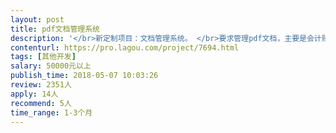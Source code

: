 ```yaml
---                
layout: post       
title: pdf文档管理系统           
description: '</br>新定制项目：文档管理系统。 </br>要求管理pdf文档，主要是会计账本pdf。</br>需要ocr文字识别pdf内容，建立识别内容检索索引，可通过识别的内容被搜索，分类。</br>请提供大致周期 报价。</br>'     
contenturl: https://pro.lagou.com/project/7694.html      
tags: [其他开发]            
salary: 50000元以上          
publish_time: 2018-05-07 10:03:26         
review: 2351人                   
apply: 14人                   
recommend: 5人                   
time_range: 1-3个月              
---                 
```

